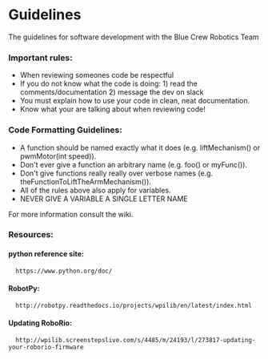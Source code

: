 # Guidelines
The guidelines for software development with the Blue Crew Robotics Team

### Important rules:
  - When reviewing someones code be respectful
  - If you do not know what the code is doing: 1) read the comments/documentation 2) message the dev on slack 
  - You must explain how to use your code in clean, neat documentation.
  - Know what your are talking about when reviewing code! 
  
  
### Code Formatting Guidelines:
  - A function should be named exactly what it does (e.g. liftMechanism() or pwmMotor(int speed)).
  - Don't ever give a function an arbitrary name (e.g. foo() or myFunc()).
  - Don't give functions really really over verbose names (e.g. theFunctionToLiftTheArmMechanism()).
  - All of the rules above also apply for variables.
  - NEVER GIVE A VARIABLE A SINGLE LETTER NAME
  

For more information consult the wiki.


### Resources:

  #### python reference site:
  
      https://www.python.org/doc/
      
  #### RobotPy:
  
      http://robotpy.readthedocs.io/projects/wpilib/en/latest/index.html
  
  #### Updating RoboRio:
  
      http://wpilib.screenstepslive.com/s/4485/m/24193/l/273817-updating-your-roborio-firmware
      
  
